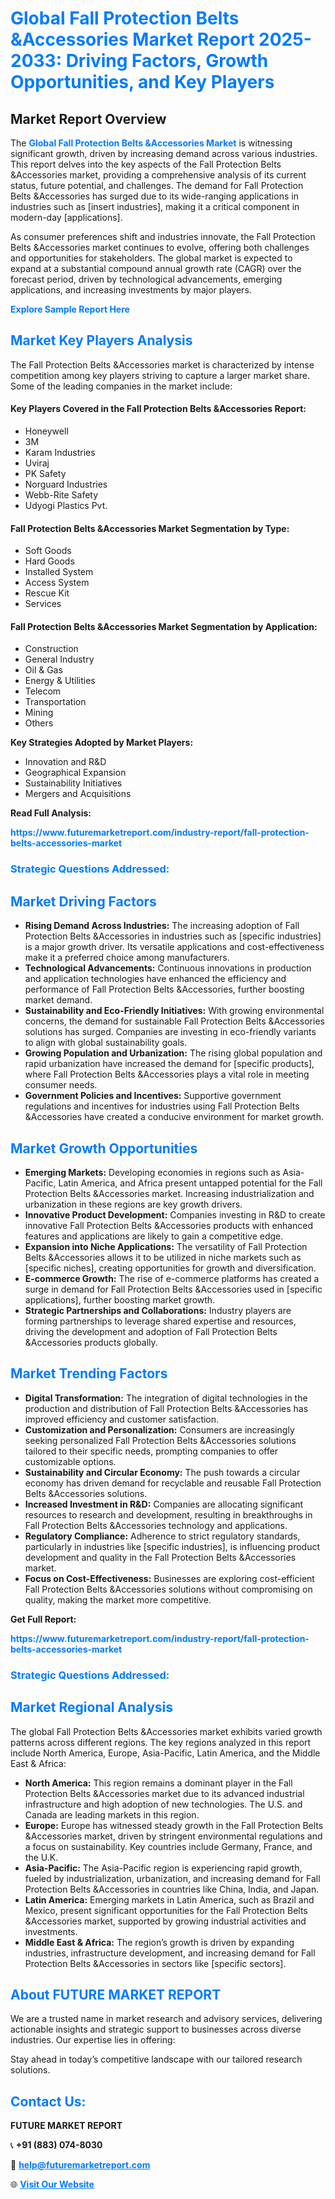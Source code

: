 <h1 style="color: #007BFF;">Global Fall Protection Belts &Accessories Market Report 2025-2033: Driving Factors, Growth Opportunities, and Key Players</h1>

<section id="overview">
<h2>Market Report Overview</h2>
<p>The <a href="https://www.futuremarketreport.com/industry-report/fall-protection-belts-accessories-market" style="color: #007BFF; text-decoration: none;"><strong>Global Fall Protection Belts &Accessories Market</strong></a> is witnessing significant growth, driven by increasing demand across various industries. This report delves into the key aspects of the Fall Protection Belts &Accessories market, providing a comprehensive analysis of its current status, future potential, and challenges. The demand for Fall Protection Belts &Accessories has surged due to its wide-ranging applications in industries such as [insert industries], making it a critical component in modern-day [applications].</p>
<p>As consumer preferences shift and industries innovate, the Fall Protection Belts &Accessories market continues to evolve, offering both challenges and opportunities for stakeholders. The global market is expected to expand at a substantial compound annual growth rate (CAGR) over the forecast period, driven by technological advancements, emerging applications, and increasing investments by major players.</p>
</section>

<section id="overview">
<p><a href="https://www.futuremarketreport.com/request-sample/reportId=33508" style="color: #007BFF; text-decoration: none;"><strong>Explore Sample Report Here</strong></a></p>
</section>

<section id="key-players">
<h2 style="color: #007BFF;">Market Key Players Analysis</h2>
<p>The Fall Protection Belts &Accessories market is characterized by intense competition among key players striving to capture a larger market share. Some of the leading companies in the market include:</p>
<h4>Key Players Covered in the Fall Protection Belts &Accessories Report:</h4>
<ul><li>Honeywell</li><li>3M</li><li>Karam Industries</li><li>Uviraj</li><li>PK Safety</li><li>Norguard Industries</li><li>Webb-Rite Safety</li><li>Udyogi Plastics Pvt.</li></ul>
<h4>Fall Protection Belts &Accessories Market Segmentation by Type:</h4>
<ul><li>Soft Goods</li><li>Hard Goods</li><li>Installed System</li><li>Access System</li><li>Rescue Kit</li><li>Services</li></ul>

<h4>Fall Protection Belts &Accessories Market Segmentation by Application:</h4>
<ul><li>Construction</li><li>General Industry</li><li>Oil &amp; Gas</li><li>Energy &amp; Utilities</li><li>Telecom</li><li>Transportation</li><li>Mining</li><li>Others</li></ul>
<p><strong>Key Strategies Adopted by Market Players:</strong></p>
<ul>
<li>Innovation and R&D</li>
<li>Geographical Expansion</li>
<li>Sustainability Initiatives</li>
<li>Mergers and Acquisitions</li>
</ul>
</section>

<section>
<p><strong>Read Full Analysis: </strong></p><a href="https://www.futuremarketreport.com/industry-report/fall-protection-belts-accessories-market" style="color: #007BFF; text-decoration: none;"><strong>https://www.futuremarketreport.com/industry-report/fall-protection-belts-accessories-market</strong></a>
<h3 style="color: #007BFF;">Strategic Questions Addressed:</h3>
</section>

<section id="driving-factors">
<h2 style="color: #007BFF;">Market Driving Factors</h2>
<ul>
<li><strong>Rising Demand Across Industries:</strong> The increasing adoption of Fall Protection Belts &Accessories in industries such as [specific industries] is a major growth driver. Its versatile applications and cost-effectiveness make it a preferred choice among manufacturers.</li>
<li><strong>Technological Advancements:</strong> Continuous innovations in production and application technologies have enhanced the efficiency and performance of Fall Protection Belts &Accessories, further boosting market demand.</li>
<li><strong>Sustainability and Eco-Friendly Initiatives:</strong> With growing environmental concerns, the demand for sustainable Fall Protection Belts &Accessories solutions has surged. Companies are investing in eco-friendly variants to align with global sustainability goals.</li>
<li><strong>Growing Population and Urbanization:</strong> The rising global population and rapid urbanization have increased the demand for [specific products], where Fall Protection Belts &Accessories plays a vital role in meeting consumer needs.</li>
<li><strong>Government Policies and Incentives:</strong> Supportive government regulations and incentives for industries using Fall Protection Belts &Accessories have created a conducive environment for market growth.</li>
</ul>
</section>

<section id="growth-opportunities">
<h2 style="color: #007BFF;">Market Growth Opportunities</h2>
<ul>
<li><strong>Emerging Markets:</strong> Developing economies in regions such as Asia-Pacific, Latin America, and Africa present untapped potential for the Fall Protection Belts &Accessories market. Increasing industrialization and urbanization in these regions are key growth drivers.</li>
<li><strong>Innovative Product Development:</strong> Companies investing in R&D to create innovative Fall Protection Belts &Accessories products with enhanced features and applications are likely to gain a competitive edge.</li>
<li><strong>Expansion into Niche Applications:</strong> The versatility of Fall Protection Belts &Accessories allows it to be utilized in niche markets such as [specific niches], creating opportunities for growth and diversification.</li>
<li><strong>E-commerce Growth:</strong> The rise of e-commerce platforms has created a surge in demand for Fall Protection Belts &Accessories used in [specific applications], further boosting market growth.</li>
<li><strong>Strategic Partnerships and Collaborations:</strong> Industry players are forming partnerships to leverage shared expertise and resources, driving the development and adoption of Fall Protection Belts &Accessories products globally.</li>
</ul>
</section>

<section id="trending-factors">
<h2 style="color: #007BFF;">Market Trending Factors</h2>
<ul>
<li><strong>Digital Transformation:</strong> The integration of digital technologies in the production and distribution of Fall Protection Belts &Accessories has improved efficiency and customer satisfaction.</li>
<li><strong>Customization and Personalization:</strong> Consumers are increasingly seeking personalized Fall Protection Belts &Accessories solutions tailored to their specific needs, prompting companies to offer customizable options.</li>
<li><strong>Sustainability and Circular Economy:</strong> The push towards a circular economy has driven demand for recyclable and reusable Fall Protection Belts &Accessories solutions.</li>
<li><strong>Increased Investment in R&D:</strong> Companies are allocating significant resources to research and development, resulting in breakthroughs in Fall Protection Belts &Accessories technology and applications.</li>
<li><strong>Regulatory Compliance:</strong> Adherence to strict regulatory standards, particularly in industries like [specific industries], is influencing product development and quality in the Fall Protection Belts &Accessories market.</li>
<li><strong>Focus on Cost-Effectiveness:</strong> Businesses are exploring cost-efficient Fall Protection Belts &Accessories solutions without compromising on quality, making the market more competitive.</li>
</ul>
</section>

<section>
<p><strong>Get Full Report: </strong></p><a href="https://www.futuremarketreport.com/industry-report/fall-protection-belts-accessories-market" style="color: #007BFF; text-decoration: none;"><strong>https://www.futuremarketreport.com/industry-report/fall-protection-belts-accessories-market</strong></a>
<h3 style="color: #007BFF;">Strategic Questions Addressed:</h3>
</section>


<section id="regional-analysis">
<h2 style="color: #007BFF;">Market Regional Analysis</h2>
<p>The global Fall Protection Belts &Accessories market exhibits varied growth patterns across different regions. The key regions analyzed in this report include North America, Europe, Asia-Pacific, Latin America, and the Middle East & Africa:</p>
<ul>
<li><strong>North America:</strong> This region remains a dominant player in the Fall Protection Belts &Accessories market due to its advanced industrial infrastructure and high adoption of new technologies. The U.S. and Canada are leading markets in this region.</li>
<li><strong>Europe:</strong> Europe has witnessed steady growth in the Fall Protection Belts &Accessories market, driven by stringent environmental regulations and a focus on sustainability. Key countries include Germany, France, and the U.K.</li>
<li><strong>Asia-Pacific:</strong> The Asia-Pacific region is experiencing rapid growth, fueled by industrialization, urbanization, and increasing demand for Fall Protection Belts &Accessories in countries like China, India, and Japan.</li>
<li><strong>Latin America:</strong> Emerging markets in Latin America, such as Brazil and Mexico, present significant opportunities for the Fall Protection Belts &Accessories market, supported by growing industrial activities and investments.</li>
<li><strong>Middle East & Africa:</strong> The region’s growth is driven by expanding industries, infrastructure development, and increasing demand for Fall Protection Belts &Accessories in sectors like [specific sectors].</li>
</ul>
</section>

<footer>
<h2 style="color: #007BFF;">About FUTURE MARKET REPORT</h2>
<p>We are a trusted name in market research and advisory services, delivering actionable insights and strategic support to businesses across diverse industries. Our expertise lies in offering:</p>

<p>Stay ahead in today’s competitive landscape with our tailored research solutions.</p>

<h2 style="color: #007BFF;">Contact Us:</h2>
<p><strong>FUTURE MARKET REPORT</strong></p>
<p>📞 <strong>+91 (883) 074-8030</strong></p>
<p>📧 <strong><a href="mailto:help@futuremarketreport.com" style="color: #007BFF;">help@futuremarketreport.com</a></strong></p>
<p>🌐 <strong><a href="https://www.futuremarketreport.com/" style="color: #007BFF;">Visit Our Website</a></strong></p>
</footer>